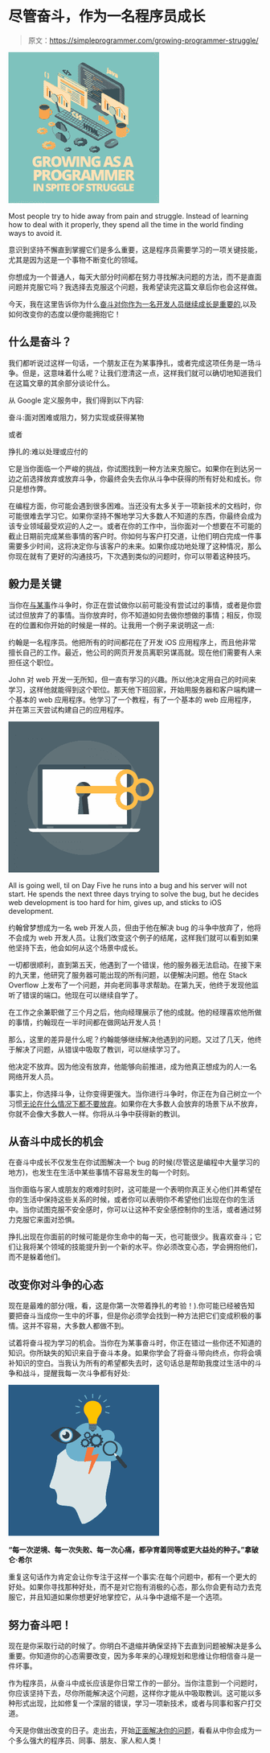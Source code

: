 # 尽管奋斗，作为一名程序员成长

> 原文：<https://simpleprogrammer.com/growing-programmer-struggle/>

![](img/b6fd1113a278a793b510869593b04949.png)

Most people try to hide away from pain and struggle. Instead of learning how to deal with it properly, they spend all the time in the world finding ways to avoid it.

意识到坚持不懈直到掌握它们是多么重要，这是程序员需要学习的一项关键技能，尤其是因为这是一个事物不断变化的领域。

你想成为一个普通人，每天大部分时间都在努力寻找解决问题的方法，而不是直面问题并克服它吗？我选择去克服这个问题，我希望读完这篇文章后你也会这样做。

今天，我在这里告诉你为什么[奋斗对你作为一名开发人员继续成长是重要的](http://www.amazon.com/exec/obidos/ASIN/B00G3L1B8K/makithecompsi-20),以及如何改变你的态度以便你能拥抱它！

## 什么是奋斗？

我们都听说过这样一句话，一个朋友正在为某事挣扎，或者完成这项任务是一场斗争。但是，这意味着什么呢？让我们澄清这一点，这样我们就可以确切地知道我们在这篇文章的其余部分谈论什么。

从 Google 定义服务中，我们得到以下内容:

奋斗:面对困难或阻力，努力实现或获得某物

或者

挣扎的:难以处理或应付的

它是当你面临一个严峻的挑战，你试图找到一种方法来克服它。如果你在到达另一边之前选择放弃或放弃斗争，你最终会失去你从斗争中获得的所有好处和成长。你只是想作弊。

在编程方面，你可能会遇到很多困难。当还没有太多关于一项新技术的文档时，你可能很难去学习它。如果你坚持不懈地学习大多数人不知道的东西，你最终会成为该专业领域最受欢迎的人之一。或者在你的工作中，当你面对一个想要在不可能的截止日期前完成某些事情的客户时。你如何与客户打交道，让他们明白完成一件事需要多少时间，这将决定你与该客户的未来。如果你成功地处理了这种情况，那么你现在就有了更好的沟通技巧，下次遇到类似的问题时，你可以带着这种技巧。

## 毅力是关键

当你在[与某事](http://www.amazon.com/exec/obidos/ASIN/B07BDBWN6V/makithecompsi-20)作斗争时，你正在尝试做你以前可能没有尝试过的事情，或者是你尝试过但放弃了的事情。当你放弃时，你不知道如何去做你想做的事情；相反，你现在的位置和你开始的时候是一样的。让我用一个例子来说明这一点:

约翰是一名程序员。他把所有的时间都花在了开发 iOS 应用程序上，而且他非常擅长自己的工作。最近，他公司的网页开发员离职另谋高就。现在他们需要有人来担任这个职位。

John 对 web 开发一无所知，但一直有学习的兴趣。所以他决定用自己的时间来学习，这样他就能得到这个职位。那天他下班回家，开始用服务器和客户端构建一个基本的 web 应用程序。他学习了一个教程，有了一个基本的 web 应用程序，并在第三天尝试构建自己的应用程序。

![](img/5c25d4db5ec959a27e6ca01d77e3352a.png)

All is going well, til on Day Five he runs into a bug and his server will not start. He spends the next three days trying to solve the bug, but he decides web development is too hard for him, gives up, and sticks to iOS development.

约翰曾梦想成为一名 web 开发人员，但由于他在解决 bug 的斗争中放弃了，他将不会成为 web 开发人员。让我们改变这个例子的结尾，这样我们就可以看到如果他坚持下去，他会如何从这个场景中成长。

一切都很顺利，直到第五天，他遇到了一个错误，他的服务器无法启动。在接下来的九天里，他研究了服务器可能出现的所有问题，以便解决问题。他在 Stack Overflow 上发布了一个问题，并向老同事寻求帮助。在第九天，他终于发现他监听了错误的端口。他现在可以继续自学了。

在工作之余兼职做了三个月之后，他向经理展示了他的成就。他的经理喜欢他所做的事情，约翰现在一半时间都在做网站开发人员！

那么，这里的差异是什么呢？约翰能够继续解决他遇到的问题。又过了几天，他终于解决了问题，从错误中吸取了教训，可以继续学习了。

他决定不放弃。因为他没有放弃，他能够向前推进，成为他真正想成为的人:一名网络开发人员。

事实上，你选择斗争，让你变得更强大。当你进行斗争时，你正在为自己树立一个习惯[无论在什么情况下都不要放弃](https://simpleprogrammer.com/developers-guide-resilience/)。如果你在大多数人会放弃的场景下从不放弃，你就不会像大多数人一样。你将从斗争中获得新的教训。

## 从奋斗中成长的机会

在奋斗中成长不仅发生在你试图解决一个 bug 的时候(尽管这是编程中大量学习的地方)，也发生在生活中某些事情不容易发生的每一个时刻。

当你面临与家人或朋友的艰难时刻时，这可能是一个表明你真正关心他们并希望在你的生活中保持这些关系的时候，或者你可以表明你不希望他们出现在你的生活中。当你试图克服不安全感时，你可以让这种不安全感控制你的生活，或者通过努力克服它来面对恐惧。

挣扎出现在你面前的时候可能是你生命中的每一天，也可能很少。我喜欢奋斗；它们让我将某个领域的技能提升到一个新的水平。你必须改变心态，学会拥抱他们，而不是躲着他们。

## 改变你对斗争的心态

现在是最难的部分(哦，看，这是你第一次带着挣扎的考验！).你可能已经被告知要把奋斗当成你一生中的坏事，但是你必须学会找到一种方法把它们变成积极的事情。这并不容易，大多数人都做不到。

试着将奋斗视为学习的机会。当你在为某事奋斗时，你正在错过一些你还不知道的知识。你所缺失的知识来自于奋斗本身。如果你学会了将奋斗带向终点，你将会填补知识的空白。当我认为所有的希望都失去时，这句话总是帮助我度过生活中的斗争和战斗，提醒我每一次斗争都有好处:

**![](img/c8a891a6905dfe051ab97c2d561388b9.png)**

**“每一次逆境、每一次失败、每一次心痛，都孕育着同等或更大益处的种子。”拿破仑·希尔**

重复这句话作为肯定会让你专注于这样一个事实:在每个问题中，都有一个更大的好处。如果你寻找那种好处，而不是对它抱有消极的心态，那么你会更有动力去克服它，并且知道如果你想更好地掌控它，从斗争中退缩不是一个选项。

## 努力奋斗吧！

现在是你采取行动的时候了。你明白不退缩并确保坚持下去直到问题被解决是多么重要。你知道你的心态需要改变，因为多年来的心理规划和思维让你相信奋斗是一件坏事。

作为程序员，从奋斗中成长应该是你日常工作的一部分。当你注意到一个问题时，你应该坚持下去，尽你所能解决这个问题，这样你才能从中吸取教训。这可能以多种形式出现，比如修复一个深层的错误，学习一项新技术，或者与同事和客户打交道。

今天是你做出改变的日子。走出去，开始[正面解决你的问题](https://simpleprogrammer.com/build-bulldog-mindset/)，看看从中你会成为一个多么强大的程序员、同事、朋友、家人和人类！